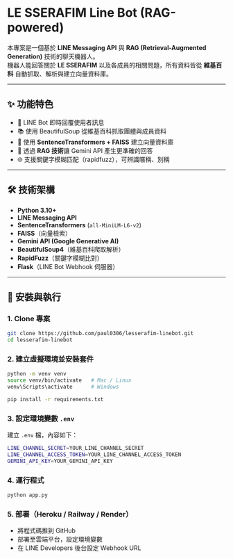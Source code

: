 # LE SSERAFIM Line Bot (RAG-powered)

本專案是一個基於 **LINE Messaging API** 與 **RAG (Retrieval-Augmented Generation)** 技術的聊天機器人。  
機器人能回答關於 **LE SSERAFIM** 以及各成員的相關問題，所有資料皆從 **維基百科** 自動抓取、解析與建立向量資料庫。  

---

## ✨ 功能特色
- 🤖 LINE Bot 即時回覆使用者訊息  
- 📚 使用 BeautifulSoup 從維基百科抓取團體與成員資料  
- 🔎 使用 **SentenceTransformers + FAISS** 建立向量資料庫  
- 🧠 透過 **RAG 技術**讓 Gemini API 產生更準確的回答  
- 🌐 支援關鍵字模糊匹配（rapidfuzz），可辨識暱稱、別稱  

---

<!--
## 📸 Demo
以下為 Bot 回答示範（輸入問題 → Bot 回覆）：

![Demo Screenshot](assets/demo.png)

> 💡 請將圖片放在 `assets/` 資料夾，或修改路徑連結。

---
-->

## 🛠️ 技術架構
- **Python 3.10+**
- **LINE Messaging API**
- **SentenceTransformers** (`all-MiniLM-L6-v2`)
- **FAISS**（向量檢索）
- **Gemini API (Google Generative AI)**
- **BeautifulSoup4**（維基百科爬取解析）
- **RapidFuzz**（關鍵字模糊比對）
- **Flask**（LINE Bot Webhook 伺服器）

---

## 🚀 安裝與執行

### 1. Clone 專案
```bash
git clone https://github.com/paul0306/lesserafim-linebot.git
cd lesserafim-linebot
```

### 2. 建立虛擬環境並安裝套件
```bash
python -m venv venv
source venv/bin/activate   # Mac / Linux
venv\Scripts\activate      # Windows

pip install -r requirements.txt
```

### 3. 設定環境變數 `.env`
建立 `.env` 檔，內容如下：
```bash
LINE_CHANNEL_SECRET=YOUR_LINE_CHANNEL_SECRET
LINE_CHANNEL_ACCESS_TOKEN=YOUR_LINE_CHANNEL_ACCESS_TOKEN
GEMINI_API_KEY=YOUR_GEMINI_API_KEY
```

### 4. 運行程式
```bash
python app.py
```

### 5. 部署（Heroku / Railway / Render）
- 將程式碼推到 GitHub
- 部署至雲端平台，設定環境變數
- 在 LINE Developers 後台設定 Webhook URL